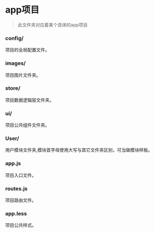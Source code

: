 # app项目

> 此文件夹对应着某个具体的app项目

### config/
项目的全局配置文件。

### images/
项目图片文件夹。

### store/
项目数据逻辑层文件夹。

### ui/
项目公共组件文件夹。

### User/
用户模块文件夹,模块首字母使用大写与其它文件夹区别，可当做模块样板。

### app.js
项目入口文件。

### routes.js
项目路由文件。

### app.less
项目公共样式。



